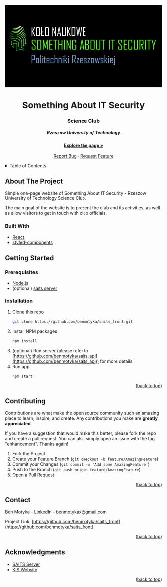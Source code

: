 <a name="readme-top"></a>

<br />
<div align="center">
  <a href="https://github.com/benmotyka/saits_front">
    <img src="readme/banner.png" alt="Banner">
  </a>
  <h1 align="center">Something About IT Security</h1>
  <h3 align="center">Science Club</h3>
  <h5 align="center">Rzeszow University of Technology</h5>
  <p align="center">
    <a href="https://saits.prz.edu.pl"><strong>Explore the page »</strong></a>
    <br />
    <br />
    <a href="https://github.com/benmotyka/saits_front/issues">Report Bug</a>
    ·
    <a href="https://github.com/benmotyka/saits_front/issues">Request Feature</a>
  </p>
</div>

<!-- TABLE OF CONTENTS -->
<details>
  <summary>Table of Contents</summary>
  <ol>
    <li>
      <a href="#about-the-project">About The Project</a>
      <ul>
        <li><a href="#built-with">Built With</a></li>
      </ul>
    </li>
    <li>
      <a href="#getting-started">Getting Started</a>
      <ul>
        <li><a href="#prerequisites">Prerequisites</a></li>
        <li><a href="#installation">Installation</a></li>
      </ul>
    </li>
    <li><a href="#contributing">Contributing</a></li>
    <li><a href="#contact">Contact</a></li>
    <li><a href="#acknowledgments">Acknowledgments</a></li>
  </ol>
</details>

<!-- ABOUT THE PROJECT -->

## About The Project

Simple one-page website of Something About IT Security - Rzeszow University of Technology Science Club. 

The main goal of the website is to present the club and its activities, as well as allow visitors to get in touch with club officials.
### Built With

- [React](https://reactjs.org/)
- [styled-components](https://styled-components.com/)

<!-- GETTING STARTED -->

## Getting Started

### Prerequisites

- [Node.js](https://nodejs.org/en/download/)
- (optional) [saits server](https://github.com/benmotyka/saits_api)

### Installation

1. Clone this repo
   ```sh
   git clone https://github.com/benmotyka/saits_front.git
   ```
2. Install NPM packages
   ```sh
   npm install
   ```
3. (optional) Run server (please refer to [https://github.com/benmotyka/saits_api](https://github.com/benmotyka/saits_api)) for more details
4. Run app
   ```sh
   npm start
   ```

<p align="right">(<a href="#readme-top">back to top</a>)</p>

<!-- CONTRIBUTING -->

## Contributing

Contributions are what make the open source community such an amazing place to learn, inspire, and create. Any contributions you make are **greatly appreciated**.

If you have a suggestion that would make this better, please fork the repo and create a pull request. You can also simply open an issue with the tag "enhancement".
Thanks again!

1. Fork the Project
2. Create your Feature Branch (`git checkout -b feature/AmazingFeature`)
3. Commit your Changes (`git commit -m 'Add some AmazingFeature'`)
4. Push to the Branch (`git push origin feature/AmazingFeature`)
5. Open a Pull Request

<p align="right">(<a href="#readme-top">back to top</a>)</p>

## Contact

Ben Motyka - [LinkedIn](https://www.linkedin.com/in/ben-motyka-97a729240/) - benmotykax@gmail.com

Project Link: [https://github.com/benmotyka/saits_front](https://github.com/benmotyka/saits_front)

<p align="right">(<a href="#readme-top">back to top</a>)</p>

## Acknowledgments

* [SAITS Server](https://github.com/benmotyka/saits_api)
* [KIS Website](https://github.com/benmotyka/kis_front)

<p align="right">(<a href="#readme-top">back to top</a>)</p>